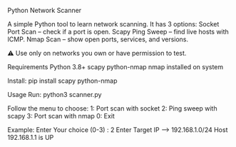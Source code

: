 Python Network Scanner

A simple Python tool to learn network scanning. It has 3 options:
Socket Port Scan – check if a port is open.
Scapy Ping Sweep – find live hosts with ICMP.
Nmap Scan – show open ports, services, and versions.

⚠️ Use only on networks you own or have permission to test.

Requirements
Python 3.8+
scapy
python-nmap
nmap installed on system

Install: pip install scapy python-nmap

Usage
Run: python3 scanner.py

Follow the menu to choose:
1: Port scan with socket
2: Ping sweep with scapy
3: Port scan with nmap
0: Exit

Example: Enter Your choice (0-3) : 2
         Enter Target IP --> 192.168.1.0/24
         Host 192.168.1.1 is UP
